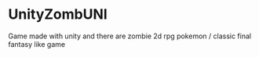 # UnityZombUNI
Game made with unity and there are zombie 2d rpg pokemon / classic final fantasy like game

